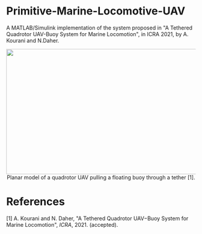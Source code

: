 # Primitive-Marine-Locomotive-UAV
A MATLAB/Simulink implementation of the system proposed in "A Tethered Quadrotor UAV-Buoy System for Marine Locomotion", in ICRA 2021, by A. Kourani and N.Daher.

<p align="center">
  <img src="https://github.com/KouraniMEKA/Primitive-ML-UAV/blob/main/media/Tethered-UAV-Buoy.JPG" width="653" height="333" >
  <br />
  Planar model of a quadrotor UAV pulling a floating buoy through a tether [1].
</p>

# References

[1] A. Kourani and N. Daher, "A Tethered Quadrotor UAV−Buoy System for Marine Locomotion", _ICRA_, 2021. (accepted).
